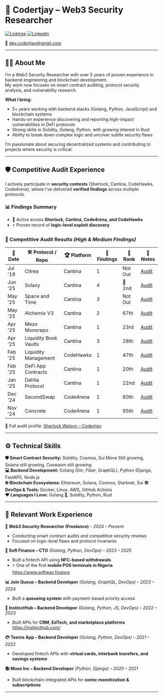 # 🔐 Codertjay – Web3 Security Researcher  

[![Linktree](https://img.shields.io/badge/Linktree-codertjay-green)](https://linktr.ee/codertjay)   [![LinkedIn](https://img.shields.io/badge/LinkedIn-codertjay-blue)](https://www.linkedin.com/in/codertjay/)


📧 dev.codertjay@gmail.com  

---

## 👨‍💻 About Me  

I’m a Web3 Security Researcher with over 5 years of proven experience in backend engineering and blockchain development.  
My work now focuses on smart contract auditing, protocol security analysis, and vulnerability research.  

**What I bring:**  
- 5+ years working with backend stacks (Golang, Python, JavaScript) and blockchain systems  
- Hands-on experience discovering and reporting high-impact vulnerabilities in DeFi protocols  
- Strong skills in Solidity, Golang, Python, with growing interest in Rust  
- Ability to break down complex logic and uncover subtle security flaws  

I’m passionate about securing decentralized systems and contributing to projects where security is critical.  
 

---

## 🛡️ Competitive Audit Experience  

I actively participate in **security contests** (Sherlock, Cantina, CodeHawks, Code4rena), where I’ve delivered **verified findings** across multiple protocols.  

### 📊 Findings Summary
- 🔎 Active across **Sherlock, Cantina, Code4rena, and CodeHawks**  
- ⚡ Proven record of **logic-level exploit discovery**  

### 📑 Competitive Audit Results *(High & Medium Findings)*  

| 📅 Date   | 🛠️ Protocol / Repo          | 🏆 Platform  | 📌 Findings | 🥇 Rank | 🔗 Notes |
|-----------|------------------------------|--------------|-------------|---------|----------|
| Jul '18   | Citrea                       | Cantina      | 1           | Not Out | [Audit](https://cantina.xyz/code/49b9e08d-4f8f-4103-b6e5-f5f43cf9faa1/overview) |
| Jun '25   | Solaxy                       | Cantina      | 4           | 🥈 2nd  | [Audit](https://cantina.xyz/competitions/50d38b86-80a0-49af-9df8-70d7d601b7d7) |
| May '25   | Space and Time               | Cantina      | 3           | Not Out | [Audit](https://cantina.xyz/competitions/3cc30b66-1cba-4044-968f-a0817cd7bf83) |
| May '25   | Alchemix V3                  | Cantina      | 2           | 67th    | [Audit](https://cantina.xyz/competitions/e68909e6-3491-4a94-a707-ecf0c89cf72a) |
| Apr '25   | Mezo Monorepo                | Cantina      | 1           | 23rd    | [Audit](https://cantina.xyz/competitions/e757364c-1f68-4ec5-94f6-c6b3c2e80c6d) |
| Apr '25   | Liquidity Book Vaults        | Cantina      | 3           | 28th    | [Audit](https://cantina.xyz/competitions/076935b1-2706-48c6-bf0a-b3656aa24194) |
| Feb '25   | Liquidity Management         | CodeHawks    | 1           | 47th    | [Audit](https://codehawks.cyfrin.io/contests/cm6q1gbpq0000va6agddmgfn6) |
| Feb '25   | DeFi App Contracts           | Cantina      | 1           | 20th    | [Audit](https://cantina.xyz/competitions/1b64737c-1373-4ecf-a179-4cd0d7b0b232) |
| Jan '25   | Dahlia Protocol              | Cantina      | 1           | 22nd    | [Audit](https://cantina.xyz/competitions/691ce303-f137-437a-bf34-aef87dfe983b) |
| Dec '24   | SecondSwap                   | Code4rena    | 1           | 60th    | [Audit](https://code4rena.com/audits/2024-12-secondswap) |
| Nov '24   | Concrete                     | Code4rena    | 1           | 95th    | [Audit](https://code4rena.com/audits/2024-11-concrete) |

🔗 Full audit profile: [Sherlock Watson – Codertjay](https://audits.sherlock.xyz/watson/codertjay)  

---

## ⚙️ Technical Skills  

**🛡️ Smart Contract Security:** Solidity, Cosmos, Sui Move Still growing, Solana still growing, Coswasm still growing  
**💻 Backend Development:** Golang (Gin, Fiber, GraphQL), Python (Django, FastAPI), Node.js  
**🌐 Blockchain Ecosystems:** Ethereum, Solana, Cosmos, Starknet, Sui 
**🛠️ DevOps & Tools:** Docker, Linux, AWS, GitHub Actions  
**❤️ Languages I Love:** Golang 🦫, Solidity, Python, Rust  

---

## 💼 Relevant Work Experience  

**🔐 Web3 Security Researcher (Freelance)** – *2024 – Present*  
- Conducting smart contract audits and competitive security reviews  
- Focused on logic-level flaws and protocol invariants  

**🚀 Soft Finance – CTO** *(Golang, Python, DevOps)* – *2023 – 2025*  
- Built a fintech API using **NFC-based withdrawals**  
- ⚡ One of the first **mobile POS terminals in Nigeria**    https://www.softway.finance 

**📊 Join Queue – Backend Developer** *(Golang, GraphQL, DevOps)* – *2023 – 2024*  
- Built a **queueing system** with payment-based priority access  

**🧵 InstinctHub – Backend Developer** *(Golang, Python, JS, DevOps)* – *2022 – 2023*  
- Built APIs for **CRM, EdTech, and marketplace platforms** https://instincthub.com/ 

**💳 Teems App – Backend Developer** *(Golang, Python, DevOps)* – *2021 – 2022*  
- Developed fintech APIs with **virtual cards, interbank transfers, and savings systems**  

**📚 Muse Inc – Backend Developer** *(Python, Django)* – *2020 – 2021*  
- Built blockchain-integrated APIs for **comic monetization & subscriptions**  

---
